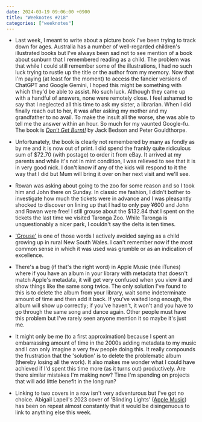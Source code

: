 ```yaml
---
date: 2024-03-19 09:06:00 +0900
title: "Weeknotes #218"
categories: ["weeknotes"]
---
```


- Last week, I meant to write about a picture book I've been trying to track down for ages. Australia has a number of well-regarded children's illustrated books but I've always been sad not to see mention of a book about sunburn that I remembered reading as a child. The problem was that while I could still remember some of the illustrations, I had no such luck trying to rustle up the title or the author from my memory. Now that I'm paying (at least for the moment) to access the fancier versions of ChatGPT and Google Gemini, I hoped this might be something with which they'd be able to assist. No such luck. Although they came up with a handful of answers, none were remotely close. I feel ashamed to say that I neglected all this time to ask my sister, a librarian. When I did finally reach out to her, it was after asking my mother and my grandfather to no avail. To make the insult all the worse, she was able to tell me the answer within an hour. So much for my vaunted Google-fu. The book is [_Don’t Get Burnt!_](https://www.austlit.edu.au/austlit/page/C390572) by Jack Bedson and Peter Gouldthorpe.

- Unfortunately, the book is clearly not remembered by many as fondly as by me and it is now out of print. I did spend the frankly quite ridiculous sum of $72.70 (with postage) to order it from eBay. It arrived at my parents and while it's not in mint condition, I was relieved to see that it is in very good nick. I don't know if any of the kids will respond to it the way that I did but Mum will bring it over on her next visit and we'll see.

- Rowan was asking about going to the zoo for some reason and so I took him and John there on Sunday. In classic me fashion, I didn't bother to investigate how much the tickets were in advance and I was pleasantly shocked to discover on lining up that I had to only pay ¥600 and John and Rowan were free! I still grouse about the $132.84 that I spent on the tickets the last time we visited Taronga Zoo. While Taronga is unquestionably a nicer park, I couldn't say the delta is ten times.

- ['Grouse'](https://en.wiktionary.org/wiki/grouse) is one of those words I actively avoided saying as a child growing up in rural New South Wales. I can't remember now if the most common sense in which it was used was grumble or as an indication of excellence.

- There's a bug (if that's the right word) in Apple Music (née iTunes) where if you have an album in your library with metadata that doesn't match Apple's metadata, it will get very confused when you view it and show things like the same song twice. The only solution I've found to this is to delete the album from your library, wait some indeterminate amount of time and then add it back. If you've waited long enough, the album will show up correctly; if you've haven't, it won't and you have to go through the same song and dance again. Other people must have this problem but I've rarely seen anyone mention it so maybe it's just me.

- It might only be me (to a first approximation) because I spent an embarrassing amount of time in the 2000s adding metadata to my music and I can only imagine a very few people doing this. It really compounds the frustration that the 'solution' is to delete the problematic album (thereby losing all the work). It also makes me wonder what I could have achieved if I'd spent this time more (as it turns out) productively. Are there similar mistakes I'm making now? Time I'm spending on projects that will add little benefit in the long run?

- Linking to two covers in a row isn't very adventurous but I've got no choice. Abigail Lapell's 2023 cover of 'Blinding Lights' ([Apple Music](https://music.apple.com/us/album/blinding-lights/1663028357?i=1663028385)) has been on repeat almost constantly that it would be disingenuous to link to anything else this week.
